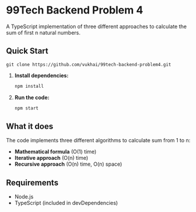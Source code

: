 # 99Tech Backend Problem 4

A TypeScript implementation of three different approaches to calculate the sum of first n natural numbers.

## Quick Start

    git clone https://github.com/vukhai/99tech-backend-problem4.git

1. **Install dependencies:**

   ```bash
   npm install
   ```

2. **Run the code:**
   ```bash
   npm start
   ```

## What it does

The code implements three different algorithms to calculate sum from 1 to n:

- **Mathematical formula** (O(1) time)
- **Iterative approach** (O(n) time)
- **Recursive approach** (O(n) time, O(n) space)

## Requirements

- Node.js
- TypeScript (included in devDependencies)
